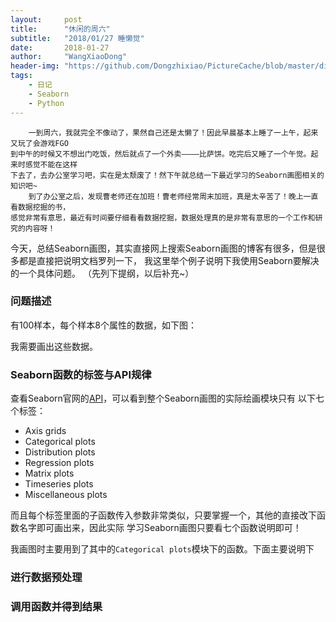 ```yaml
---
layout:     post
title:      "休闲的周六"
subtitle:   "2018/01/27 睡懒觉"
date:       2018-01-27
author:     "WangXiaoDong"
header-img: "https://github.com/Dongzhixiao/PictureCache/blob/master/diaryPic/20180127.jpg?raw=true"
tags:
    - 日记
    - Seaborn
    - Python
---
```


```
    一到周六，我就完全不像动了，果然自己还是太懒了！因此早晨基本上睡了一上午，起来又玩了会游戏FGO
到中午的时候又不想出门吃饭，然后就点了一个外卖————比萨饼。吃完后又睡了一个午觉。起来时感觉不能在这样
下去了，去办公室学习吧，实在是太颓废了！然下午就总结一下最近学习的Seaborn画图相关的知识吧~
    到了办公室之后，发现曹老师还在加班！曹老师经常周末加班，真是太辛苦了！晚上一直看数据挖掘的书，
感觉非常有意思，最近有时间要仔细看看数据挖掘，数据处理真的是非常有意思的一个工作和研究的内容呀！
```

今天，总结Seaborn画图，其实直接网上搜索Seaborn画图的博客有很多，但是很多都是直接把说明文档罗列一下，
我这里举个例子说明下我使用Seaborn要解决的一个具体问题。
（先列下提纲，以后补充~）
### 问题描述
有100样本，每个样本8个属性的数据，如下图：


我需要画出这些数据。

### Seaborn函数的标签与API规律

查看Seaborn官网的[API](http://seaborn.pydata.org/api.html)，可以看到整个Seaborn画图的实际绘画模块只有
以下七个标签：

- Axis grids
- Categorical plots
- Distribution plots
- Regression plots
- Matrix plots
- Timeseries plots
- Miscellaneous plots

而且每个标签里面的子函数传入参数非常类似，只要掌握一个，其他的直接改下函数名字即可画出来，因此实际
学习Seaborn画图只要看七个函数说明即可！

我画图时主要用到了其中的`Categorical plots`模块下的函数。下面主要说明下


### 进行数据预处理


### 调用函数并得到结果


